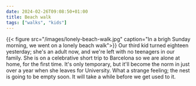 ```yaml
---
date: 2024-02-26T09:08:50+01:00
title: Beach walk
tags: ["walks", "kids"]
---
```

{{< figure src="/images/lonely-beach-walk.jpg" caption="In a brigh Sunday morning, we went on a lonely beach walk">}}
Our third kid turned eighteen yesterday; she's an adult now, and we're left with no teenagers in our family. She is on a celebrative short trip to Barcelona so we are alone at home, for the first time. It's only temporary, but it'll become the norm in just over a year when she leaves for University. What a strange feeling; the nest is going to be empty soon. It will take a while before we get used to it.